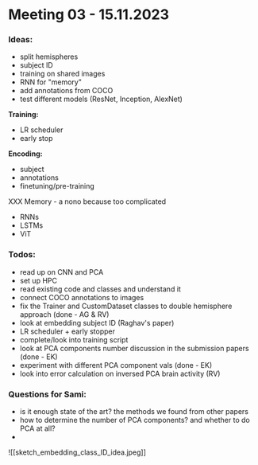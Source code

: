 # Meeting 03 - 15.11.2023
### **Ideas:**
- split hemispheres
- subject ID
- training on shared images
- RNN for "memory"
- add annotations from COCO
- test different models (ResNet, Inception, AlexNet)

**Training:**
- LR scheduler
- early stop

**Encoding:**
- subject
- annotations
- finetuning/pre-training

XXX Memory - a nono because too complicated
- RNNs
- LSTMs
- ViT

### Todos:
- read up on CNN and PCA
- set up HPC
- read existing code and classes and understand it
- connect COCO annotations to images
- fix the Trainer and CustomDataset classes to double hemisphere approach (done - AG & RV)
- look at embedding subject ID (Raghav's paper)
- LR scheduler + early stopper
- complete/look into training script
- look at PCA components number discussion in the submission papers (done - EK)
- experiment with different PCA component vals (done - EK)
- look into error calculation on inversed PCA brain activity (RV)

### Questions for Sami:
- is it enough state of the art? the methods we found from other papers
- how to determine the number of PCA components? and whether to do PCA at all?
- 

![[sketch_embedding_class_ID_idea.jpeg]]